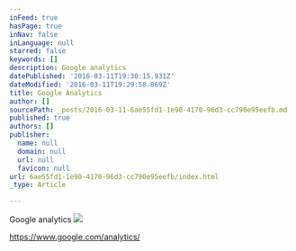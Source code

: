 ```yaml
---
inFeed: true
hasPage: true
inNav: false
inLanguage: null
starred: false
keywords: []
description: Google analytics
datePublished: '2016-03-11T19:30:15.931Z'
dateModified: '2016-03-11T19:29:58.869Z'
title: Google Analytics
author: []
sourcePath: _posts/2016-03-11-6ae55fd1-1e90-4170-96d3-cc790e95eefb.md
published: true
authors: []
publisher:
  name: null
  domain: null
  url: null
  favicon: null
url: 6ae55fd1-1e90-4170-96d3-cc790e95eefb/index.html
_type: Article

---
```

Google analytics
![](https://the-grid-user-content.s3-us-west-2.amazonaws.com/0acd7a97-1e09-4b93-b04a-20b7ace9a46c.png)

https://www.google.com/analytics/
